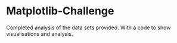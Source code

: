 # Matplotlib-Challenge
Completed analysis of the data sets provided. With a code to show visualisations and analysis.
